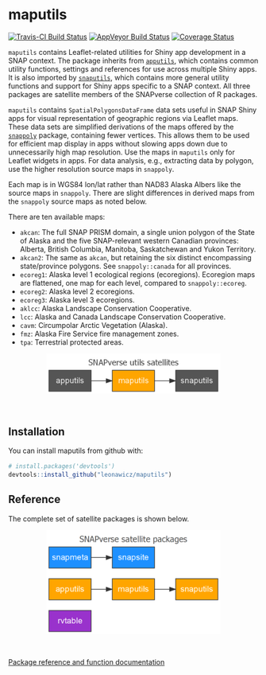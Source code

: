 
<!-- README.md is generated from README.Rmd. Please edit that file -->
maputils
========

[![Travis-CI Build Status](https://travis-ci.org/leonawicz/maputils.svg?branch=master)](https://travis-ci.org/leonawicz/maputils) [![AppVeyor Build Status](https://ci.appveyor.com/api/projects/status/github/leonawicz/maputils?branch=master&svg=true)](https://ci.appveyor.com/project/leonawicz/maputils) [![Coverage Status](https://img.shields.io/codecov/c/github/leonawicz/maputils/master.svg)](https://codecov.io/github/leonawicz/maputils?branch=master)

`maputils` contains Leaflet-related utilities for Shiny app development in a SNAP context. The package inherits from [`apputils`](https://leonawicz.github.io/apputils/), which contains common utility functions, settings and references for use across multiple Shiny apps. It is also imported by [`snaputils`](https://leonawicz.github.io/snaputils/), which contains more general utility functions and support for Shiny apps specific to a SNAP context. All three packages are satellite members of the SNAPverse collection of R packages.

`maputils` contains `SpatialPolygonsDataFrame` data sets useful in SNAP Shiny apps for visual representation of geographic regions via Leaflet maps. These data sets are simplified derivations of the maps offered by the [`snappoly`](https://leonawicz.github.io/snappoly/) package, containing fewer vertices. This allows them to be used for efficient map display in apps without slowing apps down due to unnecessarily high map resolution. Use the maps in `maputils` only for Leaflet widgets in apps. For data analysis, e.g., extracting data by polygon, use the higher resolution source maps in `snappoly`.

Each map is in WGS84 lon/lat rather than NAD83 Alaska Albers like the source maps in `snappoly`. There are slight differences in derived maps from the `snappoly` source maps as noted below.

There are ten available maps:

-   `akcan`: The full SNAP PRISM domain, a single union polygon of the State of Alaska and the five SNAP-relevant western Canadian provinces: Alberta, British Columbia, Manitoba, Saskatchewan and Yukon Territory.
-   `akcan2`: The same as `akcan`, but retaining the six distinct encompassing state/province polygons. See `snappoly::canada` for all provinces.
-   `ecoreg1`: Alaska level 1 ecological regions (ecoregions). Ecoregion maps are flattened, one map for each level, compared to `snappoly::ecoreg`.
-   `ecoreg2`: Alaska level 2 ecoregions.
-   `ecoreg3`: Alaska level 3 ecoregions.
-   `aklcc`: Alaska Landscape Conservation Cooperative.
-   `lcc`: Alaska and Canada Landscape Conservation Cooperative.
-   `cavm`: Circumpolar Arctic Vegetation (Alaska).
-   `fmz`: Alaska Fire Service fire management zones.
-   `tpa`: Terrestrial protected areas.

<p style="text-align:center;">
<img src="man/figures/sv_satellites_utils_map.png" width=350>
</p>
<br>

Installation
------------

You can install maputils from github with:

``` r
# install.packages('devtools')
devtools::install_github("leonawicz/maputils")
```

Reference
---------

The complete set of satellite packages is shown below.

<p style="text-align:center;">
<img src="man/figures/sv_satellites_all.png" width=350>
</p>
<br>

[Package reference and function documentation](https://leonawicz.github.io/snaputils/)
